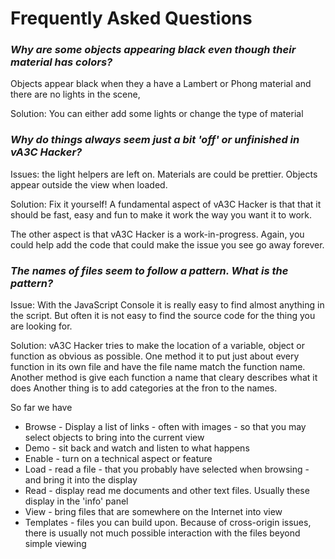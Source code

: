 Frequently Asked Questions
===

### _Why are some objects appearing black even though their material has colors?_

Objects appear black when they a have a Lambert or Phong material and there are no lights in the scene,

Solution: You can either add some lights or change the type of material
  
### _Why do things always seem just a bit 'off' or unfinished in vA3C Hacker?_

Issues: the light helpers are left on. Materials are could be prettier. Objects appear outside the view when loaded.

Solution: Fix it yourself! A fundamental aspect of vA3C Hacker is that that it should be fast, easy and fun to make it work the way you want it to work.

The other aspect is that vA3C Hacker is a work-in-progress. Again, you could help add the code that could make the issue you see go away forever.

### _The names of files seem to follow a pattern. What is the pattern?_

Issue: With the JavaScript Console it is really easy to find almost anything in the script. 
But often it is not easy to find the source code for the thing you are looking for.

Solution: vA3C Hacker tries to make the location of a variable, object or function as obvious as possible. 
One method it to put just about every function in its own file and have the file name match the function name.
Another method is give each function a name that cleary describes what it does
Another thing is to add categories at the fron to the names.

So far we have

* Browse - Display a list of links - often with images - so that you may select objects to bring into the current view
* Demo - sit back and watch and listen to what happens
* Enable - turn on a technical aspect or feature
* Load - read a file - that you probably have selected when browsing - and bring it into the display
* Read - display read me documents and other text files. Usually these display in the 'info' panel
* View - bring files that are somewhere on the Internet into view
* Templates - files you can build upon.
Because of cross-origin issues, there is usually not much possible interaction with the files beyond simple viewing